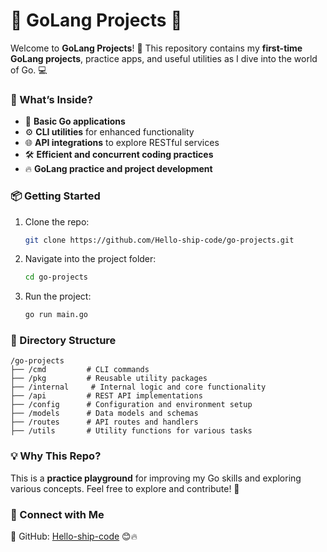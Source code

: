 # 🚀 GoLang Projects 🐹  

Welcome to **GoLang Projects**! 🎯 This repository contains my **first-time GoLang projects**, practice apps, and useful utilities as I dive into the world of Go. 💻  

### 📌 What’s Inside?  
- 📂 **Basic Go applications**  
- ⚙️ **CLI utilities** for enhanced functionality  
- 🌐 **API integrations** to explore RESTful services  
- 🛠️ **Efficient and concurrent coding practices**  
- 🔥 **GoLang practice and project development**  

### 📦 Getting Started  
1. Clone the repo:  
   ```bash
   git clone https://github.com/Hello-ship-code/go-projects.git
   ```  
2. Navigate into the project folder:  
   ```bash
   cd go-projects
   ```  
3. Run the project:  
   ```bash
   go run main.go
   ```  

### 📂 Directory Structure  
```
/go-projects
├── /cmd         # CLI commands
├── /pkg         # Reusable utility packages
├── /internal     # Internal logic and core functionality
├── /api         # REST API implementations
├── /config      # Configuration and environment setup
├── /models      # Data models and schemas
├── /routes      # API routes and handlers
├── /utils       # Utility functions for various tasks
```

### 💡 Why This Repo?  
This is a **practice playground** for improving my Go skills and exploring various concepts. Feel free to explore and contribute! 🚀  

### 🐙 Connect with Me  
📌 GitHub: [Hello-ship-code](https://github.com/Hello-ship-code) 😊🔥